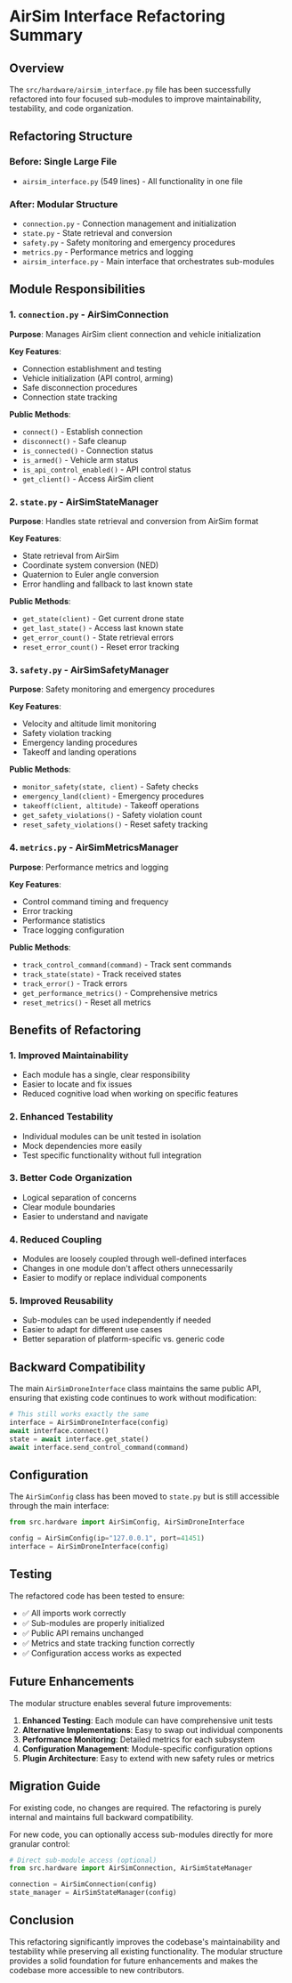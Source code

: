 # AirSim Interface Refactoring Summary

## Overview

The `src/hardware/airsim_interface.py` file has been successfully refactored into four focused sub-modules to improve maintainability, testability, and code organization.

## Refactoring Structure

### Before: Single Large File
- `airsim_interface.py` (549 lines) - All functionality in one file

### After: Modular Structure
- `connection.py` - Connection management and initialization
- `state.py` - State retrieval and conversion
- `safety.py` - Safety monitoring and emergency procedures  
- `metrics.py` - Performance metrics and logging
- `airsim_interface.py` - Main interface that orchestrates sub-modules

## Module Responsibilities

### 1. `connection.py` - AirSimConnection
**Purpose**: Manages AirSim client connection and vehicle initialization

**Key Features**:
- Connection establishment and testing
- Vehicle initialization (API control, arming)
- Safe disconnection procedures
- Connection state tracking

**Public Methods**:
- `connect()` - Establish connection
- `disconnect()` - Safe cleanup
- `is_connected()` - Connection status
- `is_armed()` - Vehicle arm status
- `is_api_control_enabled()` - API control status
- `get_client()` - Access AirSim client

### 2. `state.py` - AirSimStateManager
**Purpose**: Handles state retrieval and conversion from AirSim format

**Key Features**:
- State retrieval from AirSim
- Coordinate system conversion (NED)
- Quaternion to Euler angle conversion
- Error handling and fallback to last known state

**Public Methods**:
- `get_state(client)` - Get current drone state
- `get_last_state()` - Access last known state
- `get_error_count()` - State retrieval errors
- `reset_error_count()` - Reset error tracking

### 3. `safety.py` - AirSimSafetyManager
**Purpose**: Safety monitoring and emergency procedures

**Key Features**:
- Velocity and altitude limit monitoring
- Safety violation tracking
- Emergency landing procedures
- Takeoff and landing operations

**Public Methods**:
- `monitor_safety(state, client)` - Safety checks
- `emergency_land(client)` - Emergency procedures
- `takeoff(client, altitude)` - Takeoff operations
- `get_safety_violations()` - Safety violation count
- `reset_safety_violations()` - Reset safety tracking

### 4. `metrics.py` - AirSimMetricsManager
**Purpose**: Performance metrics and logging

**Key Features**:
- Control command timing and frequency
- Error tracking
- Performance statistics
- Trace logging configuration

**Public Methods**:
- `track_control_command(command)` - Track sent commands
- `track_state(state)` - Track received states
- `track_error()` - Track errors
- `get_performance_metrics()` - Comprehensive metrics
- `reset_metrics()` - Reset all metrics

## Benefits of Refactoring

### 1. **Improved Maintainability**
- Each module has a single, clear responsibility
- Easier to locate and fix issues
- Reduced cognitive load when working on specific features

### 2. **Enhanced Testability**
- Individual modules can be unit tested in isolation
- Mock dependencies more easily
- Test specific functionality without full integration

### 3. **Better Code Organization**
- Logical separation of concerns
- Clear module boundaries
- Easier to understand and navigate

### 4. **Reduced Coupling**
- Modules are loosely coupled through well-defined interfaces
- Changes in one module don't affect others unnecessarily
- Easier to modify or replace individual components

### 5. **Improved Reusability**
- Sub-modules can be used independently if needed
- Easier to adapt for different use cases
- Better separation of platform-specific vs. generic code

## Backward Compatibility

The main `AirSimDroneInterface` class maintains the same public API, ensuring that existing code continues to work without modification:

```python
# This still works exactly the same
interface = AirSimDroneInterface(config)
await interface.connect()
state = await interface.get_state()
await interface.send_control_command(command)
```

## Configuration

The `AirSimConfig` class has been moved to `state.py` but is still accessible through the main interface:

```python
from src.hardware import AirSimConfig, AirSimDroneInterface

config = AirSimConfig(ip="127.0.0.1", port=41451)
interface = AirSimDroneInterface(config)
```

## Testing

The refactored code has been tested to ensure:
- ✅ All imports work correctly
- ✅ Sub-modules are properly initialized
- ✅ Public API remains unchanged
- ✅ Metrics and state tracking function correctly
- ✅ Configuration access works as expected

## Future Enhancements

The modular structure enables several future improvements:

1. **Enhanced Testing**: Each module can have comprehensive unit tests
2. **Alternative Implementations**: Easy to swap out individual components
3. **Performance Monitoring**: Detailed metrics for each subsystem
4. **Configuration Management**: Module-specific configuration options
5. **Plugin Architecture**: Easy to extend with new safety rules or metrics

## Migration Guide

For existing code, no changes are required. The refactoring is purely internal and maintains full backward compatibility.

For new code, you can optionally access sub-modules directly for more granular control:

```python
# Direct sub-module access (optional)
from src.hardware import AirSimConnection, AirSimStateManager

connection = AirSimConnection(config)
state_manager = AirSimStateManager(config)
```

## Conclusion

This refactoring significantly improves the codebase's maintainability and testability while preserving all existing functionality. The modular structure provides a solid foundation for future enhancements and makes the codebase more accessible to new contributors. 